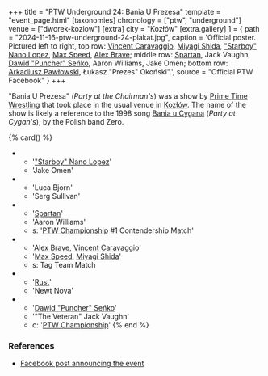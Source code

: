 +++
title = "PTW Underground 24: Bania U Prezesa"
template = "event_page.html"
[taxonomies]
chronology = ["ptw", "underground"]
venue = ["dworek-kozlow"]
[extra]
city = "Kozłów"
[extra.gallery]
1 = { path = "2024-11-16-ptw-underground-24-plakat.jpg", caption = 'Official poster. Pictured left to right, top row: [Vincent Caravaggio](@/w/vincent-caravaggio.md), [Miyagi Shida](@/w/miyagi-shida.md), ["Starboy" Nano Lopez](@/w/nano-lopez.md), [Max Speed](@/w/max-speed.md), [Alex Brave](@/w/alex-brave.md); middle row: [Spartan](@/w/spartan.md), Jack Vaughn, [Dawid "Puncher" Seńko](@/w/puncher.md), Aaron Williams, Jake Omen; bottom row: [Arkadiusz Pawłowski](@/w/pan-pawlowski.md), Łukasz "Prezes" Okoński".', source = "Official PTW Facebook" }
+++

"Bania U Prezesa" (_Party at the Chairman's_) was a show by [Prime Time Wrestling](@/o/ptw.md) that took place in the usual venue in [Kozłów](@/v/dworek-kozlow.md). The name of the show is likely a reference to the 1998 song [Bania u Cygana](https://www.youtube.com/watch?v=xLj5xaahdF8) (_Party at Cygan's_), by the Polish band Zero.

{% card() %}
- - '["Starboy" Nano Lopez](@/w/nano-lopez.md)'
  - 'Jake Omen'
- - 'Luca Bjorn'
  - 'Serg Sullivan'
- - '[Spartan](@/w/spartan.md)'
  - 'Aaron Williams'
  - s: '[PTW Championship](@/c/ptw-championship.md) #1 Contendership Match'
- - '[Alex Brave](@/w/alex-brave.md), [Vincent Caravaggio](@/w/vincent-caravaggio.md)'
  - '[Max Speed](@/w/max-speed.md), [Miyagi Shida](@/w/miyagi-shida.md)'
  - s: Tag Team Match
- - '[Rust](@/w/rust.md)'
  - 'Newt Nova'
- - '[Dawid "Puncher" Seńko](@/w/puncher.md)'
  - '"The Veteran" Jack Vaughn'
  - c: '[PTW Championship](@/c/ptw-championship.md)'
{% end %}

### References

* [Facebook post announcing the event](https://www.facebook.com/photo/?fbid=568458088840171&set=a.136592405360077)
